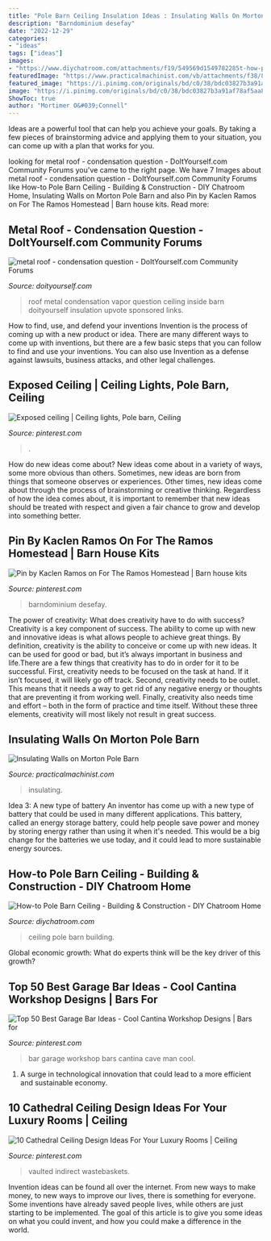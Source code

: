 ```yaml
---
title: "Pole Barn Ceiling Insulation Ideas : Insulating Walls On Morton Pole Barn"
description: "Barndominium desefay"
date: "2022-12-29"
categories:
- "ideas"
tags: ["ideas"]
images:
- "https://www.diychatroom.com/attachments/f19/549569d1549782285t-how-pole-barn-ceiling-img_6749.jpg"
featuredImage: "https://www.practicalmachinist.com/vb/attachments/f38/81302d1373973963-insulating-walls-morton-pole-barn-insulating-walls.jpg"
featured_image: "https://i.pinimg.com/originals/bd/c0/38/bdc03827b3a91af78af5aa8601ca8bc7.jpg"
image: "https://i.pinimg.com/originals/bd/c0/38/bdc03827b3a91af78af5aa8601ca8bc7.jpg"
ShowToc: true
author: "Mortimer O&#039;Connell"
---
```



Ideas are a powerful tool that can help you achieve your goals. By taking a few pieces of brainstorming advice and applying them to your situation, you can come up with a plan that works for you.

	

		
looking for metal roof - condensation question - DoItYourself.com Community Forums you've came to the right page. We have 7 Images about metal roof - condensation question - DoItYourself.com Community Forums like How-to Pole Barn Ceiling - Building &amp; Construction - DIY Chatroom Home, Insulating Walls on Morton Pole Barn and also Pin by Kaclen Ramos on For The Ramos Homestead | Barn house kits. Read more:
		
    
## Metal Roof - Condensation Question - DoItYourself.com Community Forums

<img loading=lazy src="https://www.doityourself.com/forum/attachments/insulation-radiant-vapor-barriers/25391d1390662257-metal-roof-condensation-question-inside-barn-ceiling.jpg" onerror="this.onerror=null;this.src='https://tse4.mm.bing.net/th?id=OIP._j2uTcsClrL7S4iGmxe8EwHaJ4&amp;pid=15.1';" alt="metal roof - condensation question - DoItYourself.com Community Forums">

_Source: doityourself.com_

>roof metal condensation vapor question ceiling inside barn doityourself insulation upvote sponsored links. 

	

How to find, use, and defend your inventions
Invention is the process of coming up with a new product or idea. There are many different ways to come up with inventions, but there are a few basic steps that you can follow to find and use your inventions. You can also use Invention as a defense against lawsuits, business attacks, and other legal challenges.

    
## Exposed Ceiling | Ceiling Lights, Pole Barn, Ceiling

<img loading=lazy src="https://i.pinimg.com/originals/bd/c0/38/bdc03827b3a91af78af5aa8601ca8bc7.jpg" onerror="this.onerror=null;this.src='https://tse3.mm.bing.net/th?id=OIP.nS1tmHZG-fRI-tQC5FRyaQHaJ4&amp;pid=15.1';" alt="Exposed ceiling | Ceiling lights, Pole barn, Ceiling">

_Source: pinterest.com_

>. 

	

How do new ideas come about?
New ideas come about in a variety of ways, some more obvious than others. Sometimes, new ideas are born from things that someone observes or experiences. Other times, new ideas come about through the process of brainstorming or creative thinking. Regardless of how the idea comes about, it is important to remember that new ideas should be treated with respect and given a fair chance to grow and develop into something better.

    
## Pin By Kaclen Ramos On For The Ramos Homestead | Barn House Kits

<img loading=lazy src="https://i.pinimg.com/originals/60/83/a1/6083a19397b43a173c8f6dc31971507d.jpg" onerror="this.onerror=null;this.src='https://tse4.mm.bing.net/th?id=OIP.tVAx56Rc7X89KLmMLdsJmQHaJ4&amp;pid=15.1';" alt="Pin by Kaclen Ramos on For The Ramos Homestead | Barn house kits">

_Source: pinterest.com_

>barndominium desefay. 

	

The power of creativity: What does creativity have to do with success?
Creativity is a key component of success. The ability to come up with new and innovative ideas is what allows people to achieve great things. By definition, creativity is the ability to conceive or come up with new ideas. It can be used for good or bad, but it’s always important in business and life.There are a few things that creativity has to do in order for it to be successful. First, creativity needs to be focused on the task at hand. If it isn’t focused, it will likely go off track. Second, creativity needs to be outlet. This means that it needs a way to get rid of any negative energy or thoughts that are preventing it from working well. Finally, creativity also needs time and effort – both in the form of practice and time itself. Without these three elements, creativity will most likely not result in great success.

    
## Insulating Walls On Morton Pole Barn

<img loading=lazy src="https://www.practicalmachinist.com/vb/attachments/f38/81302d1373973963-insulating-walls-morton-pole-barn-insulating-walls.jpg" onerror="this.onerror=null;this.src='https://tse1.mm.bing.net/th?id=OIP.eFlYPmvaZrNS0wGFgQIYqAHaFj&amp;pid=15.1';" alt="Insulating Walls on Morton Pole Barn">

_Source: practicalmachinist.com_

>insulating. 

	

Idea 3: A new type of battery
An inventor has come up with a new type of battery that could be used in many different applications. This battery, called an energy storage battery, could help people save power and money by storing energy rather than using it when it's needed. This would be a big change for the batteries we use today, and it could lead to more sustainable energy sources.

    
## How-to Pole Barn Ceiling - Building &amp; Construction - DIY Chatroom Home

<img loading=lazy src="https://www.diychatroom.com/attachments/f19/549569d1549782285t-how-pole-barn-ceiling-img_6749.jpg" onerror="this.onerror=null;this.src='https://tse3.mm.bing.net/th?id=OIP.AZvpK7YqhBXu9fRvcPgpcQHaFj&amp;pid=15.1';" alt="How-to Pole Barn Ceiling - Building &amp; Construction - DIY Chatroom Home">

_Source: diychatroom.com_

>ceiling pole barn building. 

	

Global economic growth: What do experts think will be the key driver of this growth?
 

    
## Top 50 Best Garage Bar Ideas - Cool Cantina Workshop Designs | Bars For

<img loading=lazy src="https://i.pinimg.com/736x/f3/40/ac/f340ac65abf885db4f25bdb88567929e.jpg" onerror="this.onerror=null;this.src='https://tse3.mm.bing.net/th?id=OIP.RJbyo4YwzOtV0ORtr8-YywAAAA&amp;pid=15.1';" alt="Top 50 Best Garage Bar Ideas - Cool Cantina Workshop Designs | Bars for">

_Source: pinterest.com_

>bar garage workshop bars cantina cave man cool. 

	

1. A surge in technological innovation that could lead to a more efficient and sustainable economy. 

    
## 10 Cathedral Ceiling Design Ideas For Your Luxury Rooms | Ceiling

<img loading=lazy src="https://i.pinimg.com/736x/fe/c2/95/fec2956dd60daff42171db8afbbe91b9.jpg" onerror="this.onerror=null;this.src='https://tse4.mm.bing.net/th?id=OIP.olXolewf5fSrqHCrq1ENygHaKo&amp;pid=15.1';" alt="10 Cathedral Ceiling Design Ideas For Your Luxury Rooms | Ceiling">

_Source: pinterest.com_

>vaulted indirect wastebaskets. 

	

Invention ideas can be found all over the internet. From new ways to make money, to new ways to improve our lives, there is something for everyone. Some inventions have already saved people lives, while others are just starting to be implemented. The goal of this article is to give you some ideas on what you could invent, and how you could make a difference in the world.

